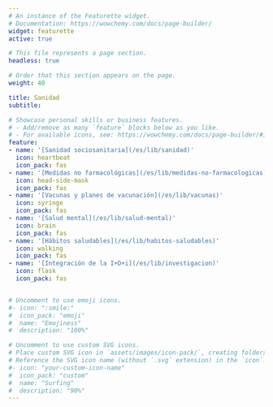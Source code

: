 ```yaml
---
# An instance of the Featurette widget.
# Documentation: https://wowchemy.com/docs/page-builder/
widget: featurette
active: true

# This file represents a page section.
headless: true

# Order that this section appears on the page.
weight: 40

title: Sanidad
subtitle:

# Showcase personal skills or business features.
# - Add/remove as many `feature` blocks below as you like.
# - For available icons, see: https://wowchemy.com/docs/page-builder/#icons
feature:
- name: '[Sanidad sociosanitaria](/es/lib/sanidad)'
  icon: heartbeat
  icon_pack: fas  
- name: '[Medidas no farmacológicas](/es/lib/medidas-no-farmacologicas)'
  icon: head-side-mask
  icon_pack: fas  
- name: '[Vacunas y planes de vacunación](/es/lib/vacunas)'
  icon: syringe
  icon_pack: fas  
- name: '[Salud mental](/es/lib/salud-mental)'
  icon: brain
  icon_pack: fas 
- name: '[Hábitos saludables](/es/lib/habitos-saludables)'
  icon: walking
  icon_pack: fas   
- name: '[Integración de la I+D+i](/es/lib/investigacion)'
  icon: flask
  icon_pack: fas  


# Uncomment to use emoji icons.
#- icon: ":smile:"
#  icon_pack: "emoji"
#  name: "Emojiness"
#  description: "100%"  

# Uncomment to use custom SVG icons.
# Place custom SVG icon in `assets/images/icon-pack/`, creating folders if necessary.
# Reference the SVG icon name (without `.svg` extension) in the `icon` field.
#- icon: "your-custom-icon-name"
#  icon_pack: "custom"
#  name: "Surfing"
#  description: "90%"
---
```

